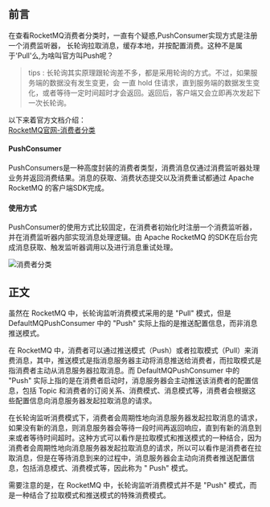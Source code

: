 ## 前言

在查看RocketMQ消费者分类时，一直有个疑惑,PushConsumer实现方式是注册一个消费监听器， 长轮询拉取消息，缓存本地，并按配置消费。这种不是属于'Pull'么,为啥叫官方叫Push呢？

> tips : 长轮询其实原理跟轮询差不多，都是采用轮询的方式。不过，如果服务端的数据没有发生变更，会 一直 hold 住请求，直到服务端的数据发生变化，或者等待一定时间超时才会返回。返回后，客户端又会立即再次发起下一次长轮询。

以下来着官方文档介绍：  
[RocketMQ官网-消费者分类](https://rocketmq.apache.org/zh/docs/featureBehavior/06consumertype)

#### PushConsumer

PushConsumers是一种高度封装的消费者类型，消费消息仅通过消费监听器处理业务并返回消费结果。消息的获取、消费状态提交以及消费重试都通过 Apache RocketMQ 的客户端SDK完成。

#### 使用方式

PushConsumer的使用方式比较固定，在消费者初始化时注册一个消费监听器，并在消费监听器内部实现消息处理逻辑。由 Apache RocketMQ 的SDK在后台完成消息获取、触发监听器调用以及进行消息重试处理。

![消费者分类](https://file.losey.top/blog/img-1679453262187.png)

## 正文

虽然在 RocketMQ 中，长轮询监听消费模式采用的是 "Pull" 模式，但是 DefaultMQPushConsumer 中的 "Push" 实际上指的是推送配置信息，而非消息推送模式。

在 RocketMQ 中，消费者可以通过推送模式（Push）或者拉取模式（Pull）来消费消息，其中，推送模式是指消息服务器主动将消息推送给消费者，而拉取模式是指消费者主动从消息服务器拉取消息。而 DefaultMQPushConsumer
中的 "Push" 实际上指的是在消费者启动时，消息服务器会主动推送该消费者的配置信息，包括 Topic 和消费者的订阅关系、消费模式、消息模式等，消费者会根据这些配置信息向消息服务器发起拉取消息的请求。

在长轮询监听消费模式下，消费者会周期性地向消息服务器发起拉取消息的请求，如果没有新的消息，则消息服务器会等待一段时间再返回响应，直到有新的消息到来或者等待时间超时。这种方式可以看作是拉取模式和推送模式的一种结合，因为消费者会周期性地向消息服务器发起拉取消息的请求，所以可以看作是消费者在拉取消息，但是在等待消息到来的过程中，消息服务器会主动向消费者推送配置信息，包括消息模式、消费模式等，因此称为 "
Push" 模式。

需要注意的是，在 RocketMQ 中，长轮询监听消费模式并不是 "Push" 模式，而是一种结合了拉取模式和推送模式的特殊消费模式。